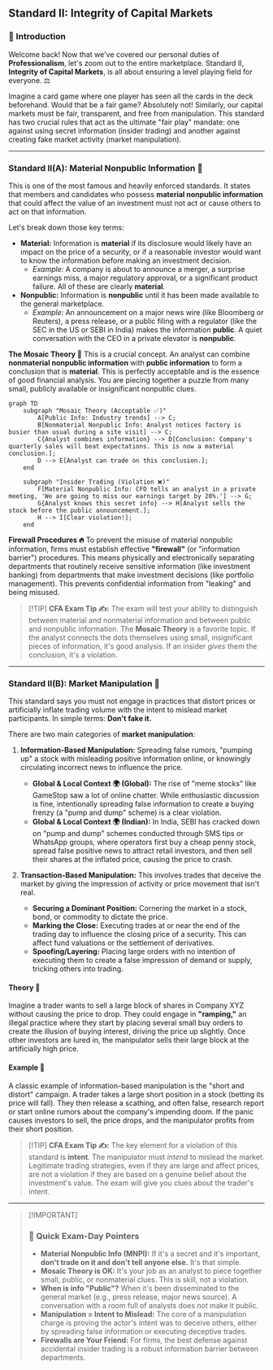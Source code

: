 ## Standard II: Integrity of Capital Markets

### 🎯 Introduction

Welcome back\! Now that we've covered our personal duties of **Professionalism**, let's zoom out to the entire marketplace. Standard II, **Integrity of Capital Markets**, is all about ensuring a level playing field for everyone. ⚖️

Imagine a card game where one player has seen all the cards in the deck beforehand. Would that be a fair game? Absolutely not\! Similarly, our capital markets must be fair, transparent, and free from manipulation. This standard has two crucial rules that act as the ultimate "fair play" mandate: one against using secret information (insider trading) and another against creating fake market activity (market manipulation).

-----

### Standard II(A): Material Nonpublic Information 🤔

This is one of the most famous and heavily enforced standards. It states that members and candidates who possess **material nonpublic information** that could affect the value of an investment must not act or cause others to act on that information.

Let's break down those key terms:

  * **Material:** Information is **material** if its disclosure would likely have an impact on the price of a security, or if a reasonable investor would want to know the information before making an investment decision.
      * *Example:* A company is about to announce a merger, a surprise earnings miss, a major regulatory approval, or a significant product failure. All of these are clearly **material**.
  * **Nonpublic:** Information is **nonpublic** until it has been made available to the general marketplace.
      * *Example:* An announcement on a major news wire (like Bloomberg or Reuters), a press release, or a public filing with a regulator (like the SEC in the US or SEBI in India) makes the information **public**. A quiet conversation with the CEO in a private elevator is **nonpublic**.

**The Mosaic Theory 🧩**
This is a crucial concept. An analyst can combine **nonmaterial nonpublic information** with **public information** to form a conclusion that is **material**. This is perfectly acceptable and is the essence of good financial analysis. You are piecing together a puzzle from many small, publicly available or insignificant nonpublic clues.

```mermaid
graph TD
    subgraph "Mosaic Theory (Acceptable ✅)"
        A[Public Info: Industry trends] --> C;
        B[Nonmaterial Nonpublic Info: Analyst notices factory is busier than usual during a site visit] --> C;
        C{Analyst combines information} --> D[Conclusion: Company's quarterly sales will beat expectations. This is now a material conclusion.];
        D --> E[Analyst can trade on this conclusion.];
    end

    subgraph "Insider Trading (Violation ❌)"
        F[Material Nonpublic Info: CFO tells an analyst in a private meeting, 'We are going to miss our earnings target by 20%.'] --> G;
        G{Analyst knows this secret info} --> H[Analyst sells the stock before the public announcement.];
        H --> I[Clear violation!];
    end
```

**Firewall Procedures 🔥**
To prevent the misuse of material nonpublic information, firms must establish effective **"firewall"** (or "information barrier") procedures. This means physically and electronically separating departments that routinely receive sensitive information (like investment banking) from departments that make investment decisions (like portfolio management). This prevents confidential information from "leaking" and being misused.

> [\!TIP]
> **CFA Exam Tip ✍️:** The exam will test your ability to distinguish between material and nonmaterial information and between public and nonpublic information. The **Mosaic Theory** is a favorite topic. If the analyst connects the dots themselves using small, insignificant pieces of information, it's good analysis. If an insider *gives* them the conclusion, it's a violation.

-----

### Standard II(B): Market Manipulation 🎣

This standard says you must not engage in practices that distort prices or artificially inflate trading volume with the intent to mislead market participants. In simple terms: **Don't fake it.**

There are two main categories of **market manipulation**:

1.  **Information-Based Manipulation:** Spreading false rumors, "pumping up" a stock with misleading positive information online, or knowingly circulating incorrect news to influence the price.

      * **Global & Local Context 🌍 (Global):** The rise of "meme stocks" like GameStop saw a lot of online chatter. While enthusiastic discussion is fine, intentionally spreading false information to create a buying frenzy (a "pump and dump" scheme) is a clear violation.
      * **Global & Local Context 🌍 (Indian):** In India, SEBI has cracked down on "pump and dump" schemes conducted through SMS tips or WhatsApp groups, where operators first buy a cheap penny stock, spread false positive news to attract retail investors, and then sell their shares at the inflated price, causing the price to crash.

2.  **Transaction-Based Manipulation:** This involves trades that deceive the market by giving the impression of activity or price movement that isn't real.

      * **Securing a Dominant Position:** Cornering the market in a stock, bond, or commodity to dictate the price.
      * **Marking the Close:** Executing trades at or near the end of the trading day to influence the closing price of a security. This can affect fund valuations or the settlement of derivatives.
      * **Spoofing/Layering:** Placing large orders with no intention of executing them to create a false impression of demand or supply, tricking others into trading.

<!-- tabs:start -->

#### **Theory 🧠**

Imagine a trader wants to sell a large block of shares in Company XYZ without causing the price to drop. They could engage in **"ramping,"** an illegal practice where they start by placing several small buy orders to create the illusion of buying interest, driving the price up slightly. Once other investors are lured in, the manipulator sells their large block at the artificially high price.

#### **Example 🧮**

A classic example of information-based manipulation is the "short and distort" campaign. A trader takes a large short position in a stock (betting its price will fall). They then release a scathing, and often false, research report or start online rumors about the company's impending doom. If the panic causes investors to sell, the price drops, and the manipulator profits from their short position.

<!-- tabs:end -->

> [\!TIP]
> **CFA Exam Tip ✍️:** The key element for a violation of this standard is **intent**. The manipulator must *intend* to mislead the market. Legitimate trading strategies, even if they are large and affect prices, are not a violation if they are based on a genuine belief about the investment's value. The exam will give you clues about the trader's intent.

-----

> [\!IMPORTANT]
>
> ### 🎯 Quick Exam-Day Pointers
>
>   * **Material Nonpublic Info (MNPI):** If it's a secret and it's important, **don't trade on it and don't tell anyone else.** It's that simple.
>   * **Mosaic Theory is OK:** It's your job as an analyst to piece together small, public, or nonmaterial clues. This is skill, not a violation.
>   * **When is info "Public"?** When it's been disseminated to the general market (e.g., press release, major news source). A conversation with a room full of analysts does *not* make it public.
>   * **Manipulation = Intent to Mislead:** The core of a manipulation charge is proving the actor's intent was to deceive others, either by spreading false information or executing deceptive trades.
>   * **Firewalls are Your Friend:** For firms, the best defense against accidental insider trading is a robust information barrier between departments.
